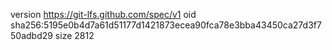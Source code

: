 version https://git-lfs.github.com/spec/v1
oid sha256:5195e0b4d7a61d51177d1421873ecea90fca78e3bba43450ca27d3f750adbd29
size 2812
